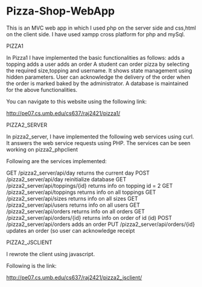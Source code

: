 # Pizza-Shop-WebApp
This is an MVC web app in which I used php on the server side and css,html on the client side.
I have used xampp cross platform for php and mySql.

PIZZA1

In Pizza1 I have implemented the basic functionalities as follows:
adds a topping
adds a user 
adds an order
A student can order pizza by selecting the required size,topping and username.
It shows state management using hidden parameters.
User can acknowledge the delivery of the order when the order is marked baked by the administrator.
A database is maintained for the above functionalities.

You can navigate to this website using the following link:

http://pe07.cs.umb.edu/cs637/raj2421/pizza1/

PIZZA2_SERVER

In pizza2_server, I have implemented the following web services using curl.
It answers the web service requests using PHP.
The services can be seen working on pizza2_phpclient

Following are the services implemented:

GET /pizza2_server/api/day             returns the current day
POST /pizza2_server/api/day            reinitialize database 
GET /pizza2_server/api/toppings/{id}   returns info on topping id = 2
GET /pizza2_server/api/toppings        returns info on all toppings
GET /pizza2_server/api/sizes           returns info on all  sizes
GET /pizza2_server/api/users           returns info on all  users
GET /pizza2_server/api/orders          returns info on all orders
GET /pizza2_server/api/orders/{id}     returns info on order of id (id)
POST /pizza2_server/api/orders         adds an order
PUT /pizza2_server/api/orders/{id}     updates an order (so user can acknowledge receipt

PIZZA2_JSCLIENT

I rewrote the client using javascript.

Following is the link:

http://pe07.cs.umb.edu/cs637/raj2421/pizza2_jsclient/
